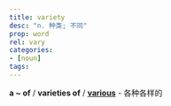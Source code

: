 ```yaml
---
title: variety
desc: "n. 种类; 不同"
prop: word
rel: vary
categories:
- [noun]
tags:
---
```


**a ~ of** / **varieties of** / [**various**](/word/various) - 各种各样的